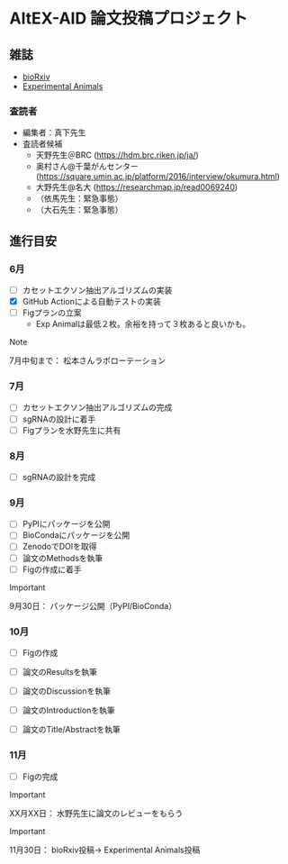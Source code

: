 # AltEX-AID 論文投稿プロジェクト

## 雑誌

* [bioRxiv](https://www.biorxiv.org/)
* [Experimental Animals](https://www.jstage.jst.go.jp/browse/expanim)

### 査読者

+ 編集者：真下先生
+ 査読者候補
  + 天野先生＠BRC (https://hdm.brc.riken.jp/ja/)
  + 奥村さん@千葉がんセンター (https://square.umin.ac.jp/platform/2016/interview/okumura.html)
  + 大野先生@名大 (https://researchmap.jp/read0069240)
  + （依馬先生：緊急事態）
  + （大石先生：緊急事態）


## 進行目安

### 6月

* [ ] カセットエクソン抽出アルゴリズムの実装
* [x] GitHub Actionによる自動テストの実装
* [ ] Figプランの立案
  * Exp Animalは最低２枚。余裕を持って３枚あると良いかも。

>[!NOTE]
> 7月中旬まで： 松本さんラボローテーション

### 7月
* [ ] カセットエクソン抽出アルゴリズムの完成
* [ ] sgRNAの設計に着手
* [ ] Figプランを水野先生に共有

### 8月

* [ ] sgRNAの設計を完成

### 9月

* [ ] PyPIにパッケージを公開
* [ ] BioCondaにパッケージを公開
* [ ] ZenodoでDOIを取得
* [ ] 論文のMethodsを執筆
* [ ] Figの作成に着手

> [!IMPORTANT]
> 9月30日： パッケージ公開（PyPI/BioConda）

### 10月

* [ ] Figの作成
* [ ] 論文のResultsを執筆

* [ ] 論文のDiscussionを執筆
* [ ] 論文のIntroductionを執筆
* [ ] 論文のTitle/Abstractを執筆

### 11月

* [ ] Figの完成


> [!IMPORTANT]
> XX月XX日： 水野先生に論文のレビューをもらう

> [!IMPORTANT]
> 11月30日： bioRxiv投稿→ Experimental Animals投稿
